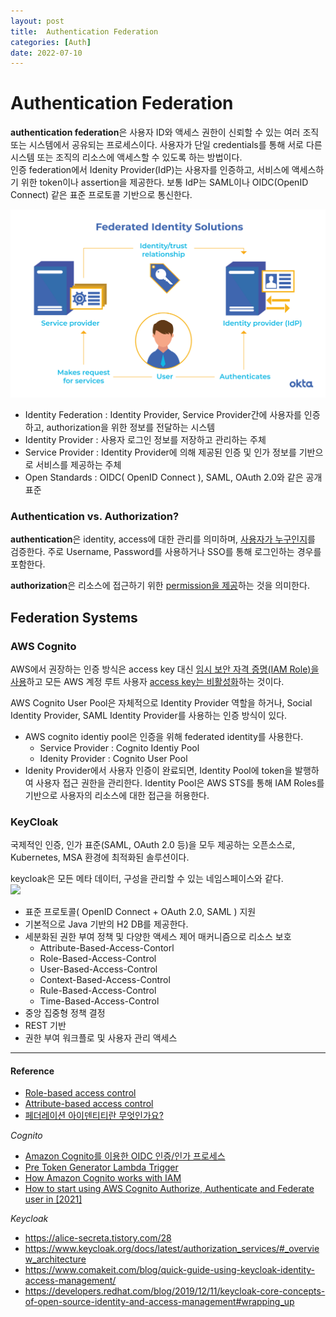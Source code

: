 ```yaml
---
layout: post
title:  Authentication Federation
categories: [Auth]
date: 2022-07-10
---
```


# Authentication Federation
**authentication federation**은 사용자 ID와 액세스 권한이 신뢰할 수 있는 여러 조직 또는 시스템에서 공유되는 프로세스이다. 사용자가 단일 credentials를 통해 서로 다른 시스템 또는 조직의 리소스에 액세스할 수 있도록 하는 방법이다.  
인증 federation에서 Idenity Provider(IdP)는 사용자를 인증하고, 서비스에 액세스하기 위한 token이나 assertion을 제공한다. 보통 IdP는 SAML이나 OIDC(OpenID Connect) 같은 표준 프로토콜 기반으로 통신한다.

![](./img/f728f94b-32d9-4e58-aa1c-0933b875120a.png)

- Identity Federation : Identity Provider, Service Provider간에 사용자를 인증하고, authorization을 위한 정보를 전달하는 시스템  
- Identity Provider : 사용자 로그인 정보를 저장하고 관리하는 주체
- Service Provider : Identity Provider에 의해 제공된 인증 및 인가 정보를 기반으로 서비스를 제공하는 주체
- Open Standards : OIDC( OpenID Connect ), SAML, OAuth 2.0와 같은 공개 표준

### Authentication vs. Authorization?

**authentication**은 identity, access에 대한 관리를 의미하며, <u>사용자가 누구인지</u>를 검증한다. 주로 Username, Password를 사용하거나 SSO를 통해 로그인하는 경우를 포함한다.

**authorization**은 리소스에 접근하기 위한 <u>permission을 제공</u>하는 것을 의미한다. 

## Federation Systems

### AWS Cognito

AWS에서 권장하는 인증 방식은 access key 대신 <u>임시 보안 자격 증명(IAM Role)을 사용</u>하고 모든 AWS 계정 루트 사용자 <u>access key는 비활성화</u>하는 것이다.

AWS Cognito User Pool은 자체적으로 Identity Provider 역할을 하거나, Social Identity Provider, SAML Identity Provider를 사용하는 인증 방식이 있다.

- AWS cognito identiy pool은 인증을 위해 federated identity를 사용한다.
    - Service Provider : Cognito Identiy Pool
    - Idenity Provider :  Cognito User Pool
- Idenity Provider에서 사용자 인증이 완료되면, Identity Pool에 token을 발행하여 사용자 접근 권한을 관리한다. Identity Pool은 AWS STS를 통해 IAM Roles를 기반으로 사용자의 리소스에 대한 접근을 허용한다. 

### KeyCloak
국제적인 인증, 인가 표준(SAML, OAuth 2.0 등)을 모두 제공하는 오픈소스로, Kubernetes, MSA 환경에 최적화된 솔루션이다.

keycloak은 모든 메타 데이터, 구성을 관리할 수 있는 네임스페이스와 같다.   
![](https://developers.redhat.com/sites/default/files/styles/article_floated/public/blog/2019/11/keycloak1.png?itok=dlMycurG)

- 표준 프로토콜( OpenID Connect + OAuth 2.0, SAML ) 지원
- 기본적으로 Java 기반의 H2 DB를 제공한다.
- 세분화된 권한 부여 정책 및 다양한 액세스 제어 매커니즘으로 리소스 보호
	- Attribute-Based-Access-Contorl
	- Role-Based-Access-Control
	- User-Based-Access-Control
	- Context-Based-Access-Control
	- Rule-Based-Access-Control
	- Time-Based-Access-Control
- 중앙 집중형 정책 결정 
- REST 기반
- 권한 부여 워크플로 및 사용자 관리 액세스
---
#### Reference
- [Role-based access control](https://docs.aws.amazon.com/cognito/latest/developerguide/role-based-access-control.html)
- [Attribute-based access control](https://www.chaosgears.com/post/enabling-amazon-cognito-identity-pools-and-aws-iam-to-perform-attribute-based-access-control)
- [페더레이션 아이덴티티란 무엇인가요?](https://www.okta.com/kr/identity-101/what-is-federated-identity/)

*Cognito*
- [Amazon Cognito를 이용한 OIDC 인증/인가 프로세스](https://waspro.tistory.com/669)
- [Pre Token Generator Lambda Trigger](https://docs.aws.amazon.com/ko_kr/cognito/latest/developerguide/user-pool-lambda-pre-token-generation.html)
- [How Amazon Cognito works with IAM](https://docs.aws.amazon.com/cognito/latest/developerguide/security_iam_service-with-iam.html)
- [How to start using AWS Cognito Authorize, Authenticate and Federate user in [2021]](https://www.archerimagine.com/articles/aws/aws-cognito-tutorials.html)

*Keycloak* 
- https://alice-secreta.tistory.com/28  
- https://www.keycloak.org/docs/latest/authorization_services/#_overview_architecture  
- https://www.comakeit.com/blog/quick-guide-using-keycloak-identity-access-management/  
- https://developers.redhat.com/blog/2019/12/11/keycloak-core-concepts-of-open-source-identity-and-access-management#wrapping_up
